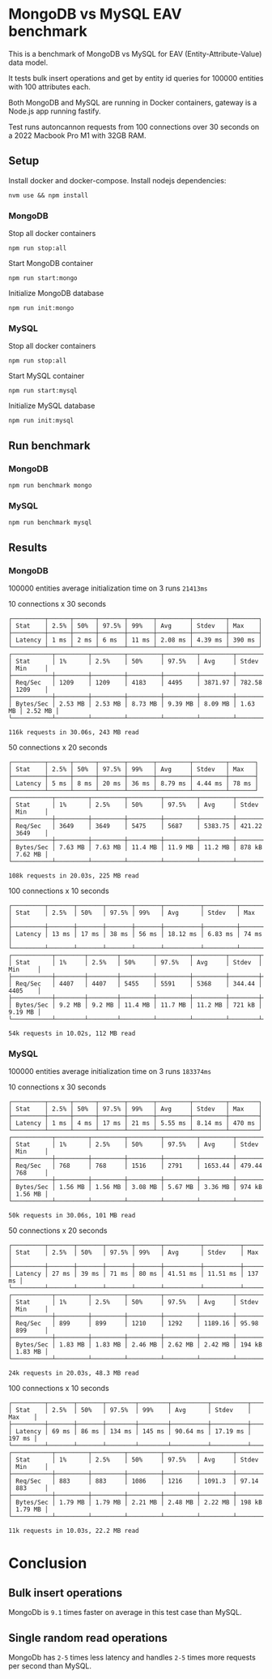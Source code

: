 # MongoDB vs MySQL EAV benchmark

This is a benchmark of MongoDB vs MySQL for EAV (Entity-Attribute-Value) data model. 

It tests bulk insert operations and get by entity id queries for 100000 entities with 100 attributes each.

Both MongoDB and MySQL are running in Docker containers, gateway is a Node.js app running fastify.

Test runs autoncannon requests from 100 connections over 30 seconds on a 2022 Macbook Pro M1 with 32GB RAM.

## Setup

Install docker and docker-compose.
Install nodejs dependencies:
```
nvm use && npm install
```

### MongoDB

Stop all docker containers
```
npm run stop:all
```

Start MongoDB container
```    
npm run start:mongo
```

Initialize MongoDB database
```
npm run init:mongo
```

### MySQL

Stop all docker containers
```
npm run stop:all
```

Start MySQL container
```
npm run start:mysql
```

Initialize MySQL database
```
npm run init:mysql
```

## Run benchmark

### MongoDB
```
npm run benchmark mongo
```

### MySQL
```
npm run benchmark mysql
```

## Results

### MongoDB

100000 entities average initialization time on 3 runs `21413ms`

10 connections x 30 seconds
```
┌─────────┬──────┬──────┬───────┬───────┬─────────┬─────────┬────────┐
│ Stat    │ 2.5% │ 50%  │ 97.5% │ 99%   │ Avg     │ Stdev   │ Max    │
├─────────┼──────┼──────┼───────┼───────┼─────────┼─────────┼────────┤
│ Latency │ 1 ms │ 2 ms │ 6 ms  │ 11 ms │ 2.08 ms │ 4.39 ms │ 390 ms │
└─────────┴──────┴──────┴───────┴───────┴─────────┴─────────┴────────┘
┌───────────┬─────────┬─────────┬─────────┬─────────┬─────────┬─────────┬─────────┐
│ Stat      │ 1%      │ 2.5%    │ 50%     │ 97.5%   │ Avg     │ Stdev   │ Min     │
├───────────┼─────────┼─────────┼─────────┼─────────┼─────────┼─────────┼─────────┤
│ Req/Sec   │ 1209    │ 1209    │ 4183    │ 4495    │ 3871.97 │ 782.58  │ 1209    │
├───────────┼─────────┼─────────┼─────────┼─────────┼─────────┼─────────┼─────────┤
│ Bytes/Sec │ 2.53 MB │ 2.53 MB │ 8.73 MB │ 9.39 MB │ 8.09 MB │ 1.63 MB │ 2.52 MB │
└───────────┴─────────┴─────────┴─────────┴─────────┴─────────┴─────────┴─────────┘

116k requests in 30.06s, 243 MB read
```

50 connections x 20 seconds
```
┌─────────┬──────┬──────┬───────┬───────┬─────────┬─────────┬───────┐
│ Stat    │ 2.5% │ 50%  │ 97.5% │ 99%   │ Avg     │ Stdev   │ Max   │
├─────────┼──────┼──────┼───────┼───────┼─────────┼─────────┼───────┤
│ Latency │ 5 ms │ 8 ms │ 20 ms │ 36 ms │ 8.79 ms │ 4.44 ms │ 78 ms │
└─────────┴──────┴──────┴───────┴───────┴─────────┴─────────┴───────┘
┌───────────┬─────────┬─────────┬─────────┬─────────┬─────────┬────────┬─────────┐
│ Stat      │ 1%      │ 2.5%    │ 50%     │ 97.5%   │ Avg     │ Stdev  │ Min     │
├───────────┼─────────┼─────────┼─────────┼─────────┼─────────┼────────┼─────────┤
│ Req/Sec   │ 3649    │ 3649    │ 5475    │ 5687    │ 5383.75 │ 421.22 │ 3649    │
├───────────┼─────────┼─────────┼─────────┼─────────┼─────────┼────────┼─────────┤
│ Bytes/Sec │ 7.63 MB │ 7.63 MB │ 11.4 MB │ 11.9 MB │ 11.2 MB │ 878 kB │ 7.62 MB │
└───────────┴─────────┴─────────┴─────────┴─────────┴─────────┴────────┴─────────┘

108k requests in 20.03s, 225 MB read
```

100 connections x 10 seconds
```
┌─────────┬───────┬───────┬───────┬───────┬──────────┬─────────┬───────┐
│ Stat    │ 2.5%  │ 50%   │ 97.5% │ 99%   │ Avg      │ Stdev   │ Max   │
├─────────┼───────┼───────┼───────┼───────┼──────────┼─────────┼───────┤
│ Latency │ 13 ms │ 17 ms │ 38 ms │ 56 ms │ 18.12 ms │ 6.83 ms │ 74 ms │
└─────────┴───────┴───────┴───────┴───────┴──────────┴─────────┴───────┘
┌───────────┬────────┬────────┬─────────┬─────────┬─────────┬────────┬─────────┐
│ Stat      │ 1%     │ 2.5%   │ 50%     │ 97.5%   │ Avg     │ Stdev  │ Min     │
├───────────┼────────┼────────┼─────────┼─────────┼─────────┼────────┼─────────┤
│ Req/Sec   │ 4407   │ 4407   │ 5455    │ 5591    │ 5368    │ 344.44 │ 4405    │
├───────────┼────────┼────────┼─────────┼─────────┼─────────┼────────┼─────────┤
│ Bytes/Sec │ 9.2 MB │ 9.2 MB │ 11.4 MB │ 11.7 MB │ 11.2 MB │ 721 kB │ 9.19 MB │
└───────────┴────────┴────────┴─────────┴─────────┴─────────┴────────┴─────────┘

54k requests in 10.02s, 112 MB read
```

### MySQL

100000 entities average initialization time on 3 runs `183374ms`

10 connections x 30 seconds
```
┌─────────┬──────┬──────┬───────┬───────┬─────────┬─────────┬────────┐
│ Stat    │ 2.5% │ 50%  │ 97.5% │ 99%   │ Avg     │ Stdev   │ Max    │
├─────────┼──────┼──────┼───────┼───────┼─────────┼─────────┼────────┤
│ Latency │ 1 ms │ 4 ms │ 17 ms │ 21 ms │ 5.55 ms │ 8.14 ms │ 470 ms │
└─────────┴──────┴──────┴───────┴───────┴─────────┴─────────┴────────┘
┌───────────┬─────────┬─────────┬─────────┬─────────┬─────────┬────────┬─────────┐
│ Stat      │ 1%      │ 2.5%    │ 50%     │ 97.5%   │ Avg     │ Stdev  │ Min     │
├───────────┼─────────┼─────────┼─────────┼─────────┼─────────┼────────┼─────────┤
│ Req/Sec   │ 768     │ 768     │ 1516    │ 2791    │ 1653.44 │ 479.44 │ 768     │
├───────────┼─────────┼─────────┼─────────┼─────────┼─────────┼────────┼─────────┤
│ Bytes/Sec │ 1.56 MB │ 1.56 MB │ 3.08 MB │ 5.67 MB │ 3.36 MB │ 974 kB │ 1.56 MB │
└───────────┴─────────┴─────────┴─────────┴─────────┴─────────┴────────┴─────────┘

50k requests in 30.06s, 101 MB read
```

50 connections x 20 seconds
```
┌─────────┬───────┬───────┬───────┬───────┬──────────┬──────────┬────────┐
│ Stat    │ 2.5%  │ 50%   │ 97.5% │ 99%   │ Avg      │ Stdev    │ Max    │
├─────────┼───────┼───────┼───────┼───────┼──────────┼──────────┼────────┤
│ Latency │ 27 ms │ 39 ms │ 71 ms │ 80 ms │ 41.51 ms │ 11.51 ms │ 137 ms │
└─────────┴───────┴───────┴───────┴───────┴──────────┴──────────┴────────┘
┌───────────┬─────────┬─────────┬─────────┬─────────┬─────────┬────────┬─────────┐
│ Stat      │ 1%      │ 2.5%    │ 50%     │ 97.5%   │ Avg     │ Stdev  │ Min     │
├───────────┼─────────┼─────────┼─────────┼─────────┼─────────┼────────┼─────────┤
│ Req/Sec   │ 899     │ 899     │ 1210    │ 1292    │ 1189.16 │ 95.98  │ 899     │
├───────────┼─────────┼─────────┼─────────┼─────────┼─────────┼────────┼─────────┤
│ Bytes/Sec │ 1.83 MB │ 1.83 MB │ 2.46 MB │ 2.62 MB │ 2.42 MB │ 194 kB │ 1.83 MB │
└───────────┴─────────┴─────────┴─────────┴─────────┴─────────┴────────┴─────────┘

24k requests in 20.03s, 48.3 MB read
```

100 connections x 10 seconds
```
┌─────────┬───────┬───────┬────────┬────────┬──────────┬──────────┬────────┐
│ Stat    │ 2.5%  │ 50%   │ 97.5%  │ 99%    │ Avg      │ Stdev    │ Max    │
├─────────┼───────┼───────┼────────┼────────┼──────────┼──────────┼────────┤
│ Latency │ 69 ms │ 86 ms │ 134 ms │ 145 ms │ 90.64 ms │ 17.19 ms │ 197 ms │
└─────────┴───────┴───────┴────────┴────────┴──────────┴──────────┴────────┘
┌───────────┬─────────┬─────────┬─────────┬─────────┬─────────┬────────┬─────────┐
│ Stat      │ 1%      │ 2.5%    │ 50%     │ 97.5%   │ Avg     │ Stdev  │ Min     │
├───────────┼─────────┼─────────┼─────────┼─────────┼─────────┼────────┼─────────┤
│ Req/Sec   │ 883     │ 883     │ 1086    │ 1216    │ 1091.3  │ 97.14  │ 883     │
├───────────┼─────────┼─────────┼─────────┼─────────┼─────────┼────────┼─────────┤
│ Bytes/Sec │ 1.79 MB │ 1.79 MB │ 2.21 MB │ 2.48 MB │ 2.22 MB │ 198 kB │ 1.79 MB │
└───────────┴─────────┴─────────┴─────────┴─────────┴─────────┴────────┴─────────┘

11k requests in 10.03s, 22.2 MB read
```

# Conclusion

## Bulk insert operations

MongoDb is `9.1` times faster on average in this test case than MySQL.

## Single random read operations

MongoDb has `2-5` times less latency and handles `2-5` times more requests per second than MySQL.
